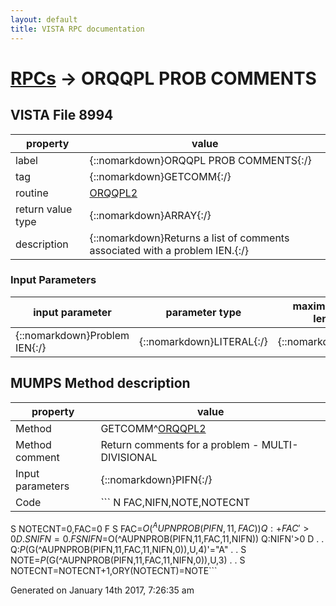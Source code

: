 ```yaml
---
layout: default
title: VISTA RPC documentation
---
```




# [RPCs](TableOfContent.md) &#8594; ORQQPL PROB COMMENTS 


 ## VISTA File 8994
 property | value 
--- | --- 
 label | {::nomarkdown}ORQQPL PROB COMMENTS{:/}
 tag | {::nomarkdown}GETCOMM{:/}
 routine | [ORQQPL2](http://code.osehra.org/dox/Routine_ORQQPL2_source.html)
 return value type | {::nomarkdown}ARRAY{:/}
 description | {::nomarkdown}Returns a list of comments associated with a problem IEN.{:/}

### Input Parameters

| input parameter | parameter type | maximum data length | required | description | 
| --- | --- | --- | --- | --- | 
| {::nomarkdown}Problem IEN{:/} | {::nomarkdown}LITERAL{:/} | {::nomarkdown}16{:/} | {::nomarkdown}true{:/} |  | 


## MUMPS Method description

 property | value 
 --- | --- 
 Method | GETCOMM^[ORQQPL2](http://code.osehra.org/dox/Routine_ORQQPL2_source.html)
 Method comment | Return comments for a problem - MULTI-DIVISIONAL
 Input parameters | {::nomarkdown}PIFN{:/}
 Code | ```  N FAC,NIFN,NOTE,NOTECNT
 S NOTECNT=0,FAC=0
 F  S FAC=$O(^AUPNPROB(PIFN,11,FAC)) Q:+FAC'>0  D
 . S NIFN=0
 . F  S NIFN=$O(^AUPNPROB(PIFN,11,FAC,11,NIFN)) Q:NIFN'>0  D
 . . Q:$P($G(^AUPNPROB(PIFN,11,FAC,11,NIFN,0)),U,4)'="A"
 . . S NOTE=$P($G(^AUPNPROB(PIFN,11,FAC,11,NIFN,0)),U,3)
 . . S NOTECNT=NOTECNT+1,ORY(NOTECNT)=NOTE```




 Generated on January 14th 2017, 7:26:35 am